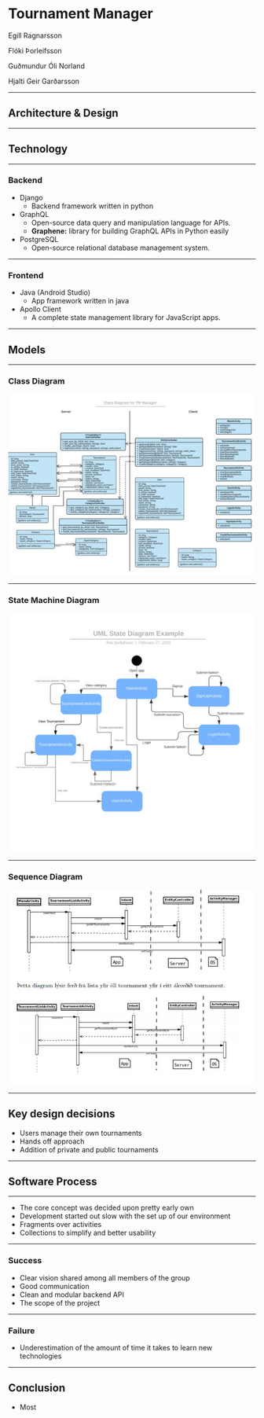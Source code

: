 # Tournament Manager

Egill Ragnarsson

Flóki Þorleifsson

Guðmundur Óli Norland

Hjalti Geir Garðarsson

---

## Architecture & Design

---


## Technology

----

### Backend

- Django
  - Backend framework written in python
- GraphQL
  - Open-source data query and manipulation language for APIs.
  - **Graphene:** library for building GraphQL APIs in Python easily
- PostgreSQL
  - Open-source relational database management system.

----

### Frontend

- Java (Android Studio)
  - App framework written in java
- Apollo Client
  - A complete state management library for JavaScript apps.

---

## Models

----
### Class Diagram
<img src="assets/model1.JPG" width="500"></img>

----
### State Machine Diagram
<img src="assets/model2.JPG" width="500"></img>

----
### Sequence Diagram
<img src="assets/model3.JPG" width="500"></img>

---

## Key design decisions

- Users manage their own tournaments
- Hands off approach
- Addition of private and public tournaments
---

## Software Process

----

- The core concept was decided upon pretty early own
- Development started out slow with the set up of our environment
- Fragments over activities
- Collections to simplify and better usability

----

### Success

- Clear vision shared among all members of the group
- Good communication
- Clean and modular backend API
- The scope of the project

----

### Failure

- Underestimation of the amount of time it takes to learn new technologies

---

## Conclusion
- Most 

